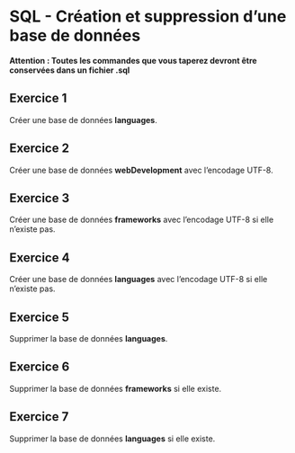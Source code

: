 # SQL - Création et suppression d’une base de données

**Attention : Toutes les commandes que vous taperez devront être conservées dans un fichier .sql**

## Exercice 1
Créer une base de données **languages**.

## Exercice 2

Créer une base de données **webDevelopment** avec l’encodage UTF-8.

## Exercice 3

Créer une base de données **frameworks** avec l’encodage UTF-8 si elle n’existe pas.

## Exercice 4

Créer une base de données **languages** avec l’encodage UTF-8 si elle n’existe pas.

## Exercice 5

Supprimer la base de données **languages**.

## Exercice 6

Supprimer la base de données **frameworks** si elle existe.

## Exercice 7

Supprimer la base de données **languages** si elle existe.
